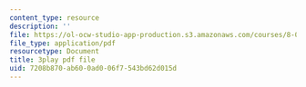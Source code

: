 ```yaml
---
content_type: resource
description: ''
file: https://ol-ocw-studio-app-production.s3.amazonaws.com/courses/8-01sc-classical-mechanics-fall-2016/7208b870ab600ad006f7543bd62d015d_z5JfWSocZUQ.pdf
file_type: application/pdf
resourcetype: Document
title: 3play pdf file
uid: 7208b870-ab60-0ad0-06f7-543bd62d015d
---
```

